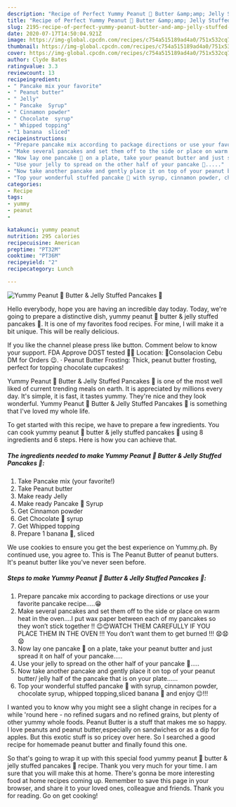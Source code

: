 ```yaml
---
description: "Recipe of Perfect Yummy Peanut 🥜 Butter &amp;amp; Jelly Stuffed Pancakes 🥞"
title: "Recipe of Perfect Yummy Peanut 🥜 Butter &amp;amp; Jelly Stuffed Pancakes 🥞"
slug: 2195-recipe-of-perfect-yummy-peanut-butter-and-amp-jelly-stuffed-pancakes
date: 2020-07-17T14:50:04.921Z
image: https://img-global.cpcdn.com/recipes/c754a515189ad4a0/751x532cq70/yummy-peanut-🥜-butter-jelly-stuffed-pancakes-🥞-recipe-main-photo.jpg
thumbnail: https://img-global.cpcdn.com/recipes/c754a515189ad4a0/751x532cq70/yummy-peanut-🥜-butter-jelly-stuffed-pancakes-🥞-recipe-main-photo.jpg
cover: https://img-global.cpcdn.com/recipes/c754a515189ad4a0/751x532cq70/yummy-peanut-🥜-butter-jelly-stuffed-pancakes-🥞-recipe-main-photo.jpg
author: Clyde Bates
ratingvalue: 3.3
reviewcount: 13
recipeingredient:
- " Pancake mix your favorite"
- " Peanut butter"
- " Jelly"
- " Pancake  Syrup"
- " Cinnamon powder"
- " Chocolate  syrup"
- " Whipped topping"
- "1 banana  sliced"
recipeinstructions:
- "Prepare pancake mix according to package directions or use your favorite pancake recipe.....😁"
- "Make several pancakes and set them off to the side or place on warm heat in the oven....I put wax paper between each of my pancakes so they won’t stick together !! 😉😊WATCH THEM CAREFULLY IF YOU PLACE THEM IN THE OVEN !!! You don’t want them to get burned !!! 😧😧😧"
- "Now lay one pancake 🥞 on a plate, take your peanut butter and just spread it on half of your pancake....."
- "Use your jelly to spread on the other half of your pancake 🥞....."
- "Now take another pancake and gently place it on top of your peanut butter/ jelly half of the pancake that is on your plate......"
- "Top your wonderful stuffed pancake 🥞 with syrup, cinnamon powder, chocolate syrup, whipped topping,sliced banana 🍌 and enjoy 😉!!!"
categories:
- Recipe
tags:
- yummy
- peanut
- 

katakunci: yummy peanut  
nutrition: 295 calories
recipecuisine: American
preptime: "PT32M"
cooktime: "PT36M"
recipeyield: "2"
recipecategory: Lunch

---
```



![Yummy Peanut 🥜 Butter &amp; Jelly Stuffed Pancakes 🥞](https://img-global.cpcdn.com/recipes/c754a515189ad4a0/751x532cq70/yummy-peanut-🥜-butter-jelly-stuffed-pancakes-🥞-recipe-main-photo.jpg)

Hello everybody, hope you are having an incredible day today. Today, we're going to prepare a distinctive dish, yummy peanut 🥜 butter &amp; jelly stuffed pancakes 🥞. It is one of my favorites food recipes. For mine, I will make it a bit unique. This will be really delicious.

If you like the channel please press like button. Comment below to know your support. FDA Approve DOST tested 👌🏻 Location: 📍Consolacion Cebu DM for Orders 😉. · Peanut Butter Frosting: Thick, peanut butter frosting, perfect for topping chocolate cupcakes!

Yummy Peanut 🥜 Butter &amp; Jelly Stuffed Pancakes 🥞 is one of the most well liked of current trending meals on earth. It is appreciated by millions every day. It's simple, it is fast, it tastes yummy. They're nice and they look wonderful. Yummy Peanut 🥜 Butter &amp; Jelly Stuffed Pancakes 🥞 is something that I've loved my whole life.


To get started with this recipe, we have to prepare a few ingredients. You can cook yummy peanut 🥜 butter &amp; jelly stuffed pancakes 🥞 using 8 ingredients and 6 steps. Here is how you can achieve that.

<!--inarticleads1-->

##### The ingredients needed to make Yummy Peanut 🥜 Butter &amp; Jelly Stuffed Pancakes 🥞:

1. Take  Pancake mix (your favorite!)
1. Take  Peanut butter
1. Make ready  Jelly
1. Make ready  Pancake 🥞 Syrup
1. Get  Cinnamon powder
1. Get  Chocolate 🍫 syrup
1. Get  Whipped topping
1. Prepare 1 banana 🍌, sliced


We use cookies to ensure you get the best experience on Yummy.ph. By continued use, you agree to. This is The Peanut Butter of peanut butters. It&#39;s peanut butter like you&#39;ve never seen before. 

<!--inarticleads2-->

##### Steps to make Yummy Peanut 🥜 Butter &amp; Jelly Stuffed Pancakes 🥞:

1. Prepare pancake mix according to package directions or use your favorite pancake recipe.....😁
1. Make several pancakes and set them off to the side or place on warm heat in the oven....I put wax paper between each of my pancakes so they won’t stick together !! 😉😊WATCH THEM CAREFULLY IF YOU PLACE THEM IN THE OVEN !!! You don’t want them to get burned !!! 😧😧😧
1. Now lay one pancake 🥞 on a plate, take your peanut butter and just spread it on half of your pancake.....
1. Use your jelly to spread on the other half of your pancake 🥞.....
1. Now take another pancake and gently place it on top of your peanut butter/ jelly half of the pancake that is on your plate......
1. Top your wonderful stuffed pancake 🥞 with syrup, cinnamon powder, chocolate syrup, whipped topping,sliced banana 🍌 and enjoy 😉!!!


I wanted you to know why you might see a slight change in recipes for a while &#39;round here - no refined sugars and no refined grains, but plenty of other yummy whole foods. Peanut Butter is a stuff that makes me so happy. I love peanuts and peanut butter,especially on sandwiches or as a dip for apples. But this exotic stuff is so pricey over here. So I searched a good recipe for homemade peanut butter and finally found this one. 

So that's going to wrap it up with this special food yummy peanut 🥜 butter &amp; jelly stuffed pancakes 🥞 recipe. Thank you very much for your time. I am sure that you will make this at home. There's gonna be more interesting food at home recipes coming up. Remember to save this page in your browser, and share it to your loved ones, colleague and friends. Thank you for reading. Go on get cooking!
